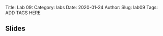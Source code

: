 Title: Lab 09:
Category: labs
Date: 2020-01-24
Author: 
Slug: lab09
Tags: ADD TAGS HERE


## Slides
<!-- - [PDF | Lecture 1: Description]({attach}presentation/Lecture1_Data.pdf) -->